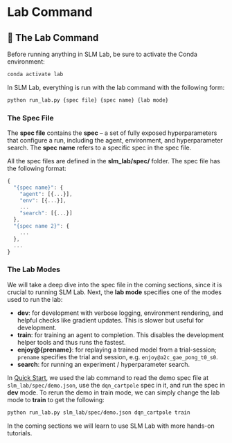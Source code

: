 # Lab Command

## 🚀 The Lab Command

Before running anything in SLM Lab, be sure to activate the Conda environment:

```bash
conda activate lab
```

In SLM Lab, everything is run with the lab command with the following form:

```bash
python run_lab.py {spec file} {spec name} {lab mode}
```

### The Spec File

The **spec file** contains the **spec** – a set of fully exposed hyperparameters that configure a run, including the agent, environment, and hyperparameter search. The **spec name** refers to a specific spec in the spec file.

All the spec files are defined in the **slm\_lab/spec/** folder. The spec file has the following format:

```javascript
{
  "{spec name}": {
    "agent": [{...}],
    "env": [{...}],
    ...
    "search": [{...}]
  },
  "{spec name 2}": {
    ...
  },
  ...
}
```

### The Lab Modes

We will take a deep dive into the spec file in the coming sections, since it is crucial to running SLM Lab. Next, the **lab mode** specifies one of the modes used to run the lab:

* **dev**: for development with verbose logging, environment rendering, and helpful checks like gradient updates. This is slower but useful for development.
* **train**: for training an agent to completion. This disables the development helper tools and thus runs the fastest.
* **enjoy@{prename}**: for replaying a trained model from a trial-session; `prename` specifies the trial and session, e.g. `enjoy@a2c_gae_pong_t0_s0`.
* **search**: for running an experiment / hyperparameter search.

In [Quick Start](../setup/quick-start.md), we used the lab command to read the demo spec file at `slm_lab/spec/demo.json`, use the `dqn_cartpole` spec in it, and run the spec in **dev** mode. To rerun the demo in train mode, we can simply change the lab mode to **train** to get the following:

```bash
python run_lab.py slm_lab/spec/demo.json dqn_cartpole train
```

In the coming sections we will learn to use SLM Lab with more hands-on tutorials.

